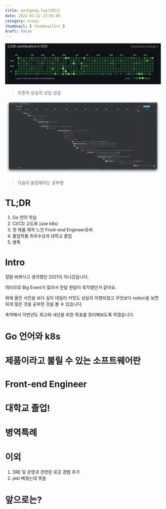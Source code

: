 ```yaml
---
title: parkgang.log(2021)
date: 2022-01-12 22:01:86
category: essay
thumbnail: { thumbnailSrc }
draft: false
---
```


![](./images/2021-retrospective/1.png)

> 꾸준히 성실히 코딩 성공

![](./images/2021-retrospective/2.png)

> 가슴이 웅장해지는 공부량

# TL;DR

1. Go 언어 학습
1. CI/CD 고도화 (use k8s)
1. 첫 제품 제작 느낀 Front-end Engineer로써
1. 졸업작품 최우수상과 대학교 졸업
1. 병특

# Intro

정말 바쁘다고 생각했던 2021이 지나갔습니다.

여러므로 Big Event가 많아서 한달 한달이 묵직했던거 같아요.

위에 올린 사진을 보다 싶이 데일리 커밋도 성실히 이행되었고 무엇보다 notion을 보면 되게 많은 것을 공부한 것을 볼 수 있습니다.

축약해서 이번년도 회고와 내년을 위한 목표를 정리해보도록 하겠습니다.

# Go 언어와 k8s

# 제품이라고 불릴 수 있는 소프트웨어란

# Front-end Engineer

# 대학교 졸업!

# 병역특례

# 이외

1. SRE 및 운영과 관련된 로깅 경험 추가
1. jest 배웠는데 못씀

# 앞으로는?
